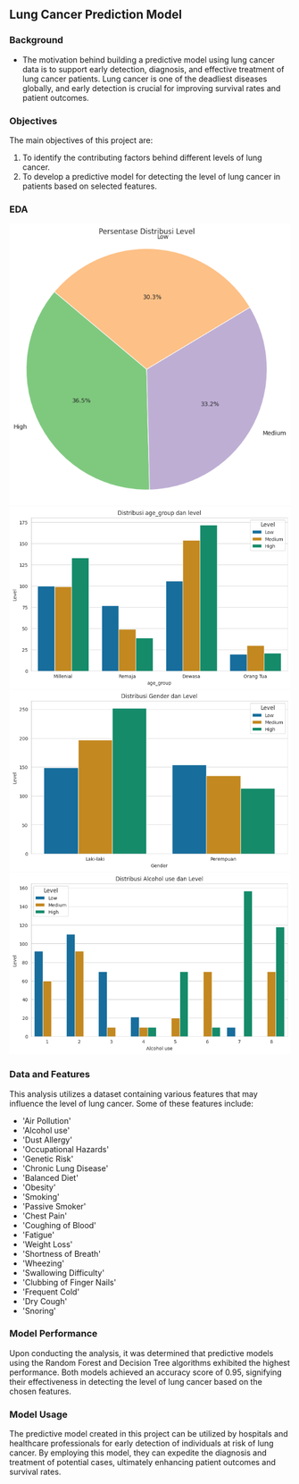 ## Lung Cancer Prediction Model
### Background

- The motivation behind building a predictive model using lung cancer data is to support early detection, diagnosis, and effective treatment of lung cancer patients. Lung cancer is one of the deadliest diseases globally, and early detection is crucial for improving survival rates and patient outcomes.

### Objectives

The main objectives of this project are:

1. To identify the contributing factors behind different levels of lung cancer.
2. To develop a predictive model for detecting the level of lung cancer in patients based on selected features.

### EDA
![Presentase Distribusi level](DistribusiLevel.png)
![Age Group](ageGroup.png)
![Gender](Gender2.png)
![Alcohol Use](AlcoholUse.png)
### Data and Features

This analysis utilizes a dataset containing various features that may influence the level of lung cancer. Some of these features include:

- 'Air Pollution'
- 'Alcohol use'
- 'Dust Allergy'
- 'Occupational Hazards'
- 'Genetic Risk'
- 'Chronic Lung Disease'
- 'Balanced Diet'
- 'Obesity'
- 'Smoking'
- 'Passive Smoker'
- 'Chest Pain'
- 'Coughing of Blood'
- 'Fatigue'
- 'Weight Loss'
- 'Shortness of Breath'
- 'Wheezing'
- 'Swallowing Difficulty'
- 'Clubbing of Finger Nails'
- 'Frequent Cold'
- 'Dry Cough'
- 'Snoring'

### Model Performance

Upon conducting the analysis, it was determined that predictive models using the Random Forest and Decision Tree algorithms exhibited the highest performance. Both models achieved an accuracy score of 0.95, signifying their effectiveness in detecting the level of lung cancer based on the chosen features.

### Model Usage

The predictive model created in this project can be utilized by hospitals and healthcare professionals for early detection of individuals at risk of lung cancer. By employing this model, they can expedite the diagnosis and treatment of potential cases, ultimately enhancing patient outcomes and survival rates.
